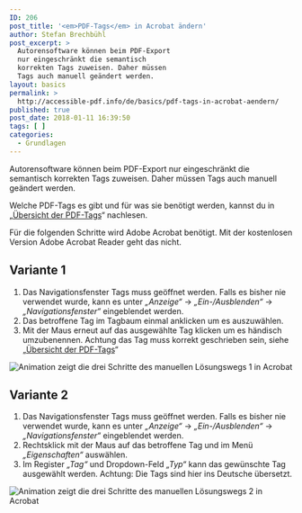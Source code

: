 ```yaml
---
ID: 206
post_title: '<em>PDF-Tags</em> in Acrobat ändern'
author: Stefan Brechbühl
post_excerpt: >
  Autorensoftware können beim PDF-Export
  nur eingeschränkt die semantisch
  korrekten Tags zuweisen. Daher müssen
  Tags auch manuell geändert werden.
layout: basics
permalink: >
  http://accessible-pdf.info/de/basics/pdf-tags-in-acrobat-aendern/
published: true
post_date: 2018-01-11 16:39:50
tags: [ ]
categories:
  - Grundlagen
---
```

Autorensoftware können beim PDF-Export nur eingeschränkt die semantisch korrekten Tags zuweisen. Daher müssen Tags auch manuell geändert werden.

Welche PDF-Tags es gibt und für was sie benötigt werden, kannst du in „[Übersicht der PDF-Tags][1]“ nachlesen.

Für die folgenden Schritte wird Adobe Acrobat benötigt. Mit der kostenlosen Version Adobe Acrobat Reader geht das nicht.

## Variante 1

1.  Das Navigationsfenster Tags muss geöffnet werden. Falls es bisher nie verwendet wurde, kann es unter *„Anzeige“* → *„Ein-/Ausblenden“* → *„Navigationsfenster“* eingeblendet werden.
2.  Das betroffene Tag im Tagbaum einmal anklicken um es auszuwählen.
3.  Mit der Maus erneut auf das ausgewählte Tag klicken um es händisch umzubenennen. Achtung das Tag muss korrekt geschrieben sein, siehe „[Übersicht der PDF-Tags][1]“

![Animation zeigt die drei Schritte des manuellen Lösungswegs 1 in Acrobat][2]

## Variante 2

1.  Das Navigationsfenster Tags muss geöffnet werden. Falls es bisher nie verwendet wurde, kann es unter *„Anzeige“* → *„Ein-/Ausblenden“* → *„Navigationsfenster“* eingeblendet werden.
2.  Rechtsklick mit der Maus auf das betroffene Tag und im Menü *„Eigenschaften“* auswählen.
3.  Im Register *„Tag“* und Dropdown-Feld *„Typ“* kann das gewünschte Tag ausgewählt werden. Achtung: Die Tags sind hier ins Deutsche übersetzt.

![Animation zeigt die drei Schritte des manuellen Lösungswegs 2 in Acrobat][3]

 [1]: https://accessible-pdf.info/de/tutorials/uebersicht-der-pdf-tags/
 [2]: https://accessible-pdf.info/content/uploads/acrobat_rename_tag.gif
 [3]: https://accessible-pdf.info/content/uploads/acrobat_rename_tag2.gif